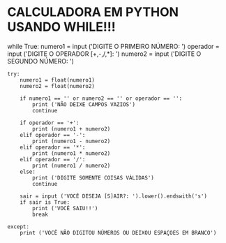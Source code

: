 # CALCULADORA EM PYTHON USANDO WHILE!!!


while True:
    numero1 = input ('DIGITE O PRIMEIRO NÚMERO:  ')
    operador = input ('DIGITE O OPERADOR [+,-,/,*]: ')
    numero2 = input ('DIGITE O SEGUNDO NÚMERO: ')

    try:
        numero1 = float(numero1)
        numero2 = float(numero2)

        if numero1 == '' or numero2 == '' or operador == '':
            print ('NÃO DEIXE CAMPOS VAZIOS')
            continue
        
        if operador == '+':
            print (numero1 + numero2)
        elif operador == '-':
            print (numero1 - numero2)
        elif operador == '*':
            print (numero1 * numero2)
        elif operador == '/':
            print (numero1 / numero2)
        else:
            print ('DIGITE SOMENTE COISAS VÁLIDAS')
            continue
  
        sair = input ('VOCÊ DESEJA [S]AIR?: ').lower().endswith('s')
        if sair is True:
            print ('VOCÊ SAIU!!')
            break
    
    except:
        print ('VOCÊ NÃO DIGITOU NÚMEROS OU DEIXOU ESPAÇOES EM BRANCO')
        

